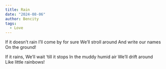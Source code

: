 ```yaml
---
title: Rain
date: "2024-08-06"
author: Bencity
tags:
  - Love
---
```


If it doesn’t rain
I’ll come by for sure
We’ll stroll around
And write our names
On the ground!

If it rains,
We’ll wait ‘till it stops
In the muddy humid air
We’ll drift around
Like little rainbows!

